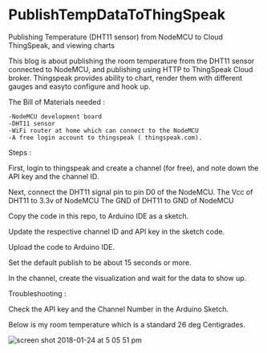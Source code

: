 # PublishTempDataToThingSpeak
Publishing Temperature (DHT11 sensor) from NodeMCU to Cloud ThingSpeak, and viewing charts

This blog is about publishing the room temperature from the DHT11 sensor connected to NodeMCU, and publishing using HTTP to ThingSpeak Cloud broker.
Thingspeak provides ability to chart, render them with different gauges and easyto configure and hook up.

The Bill of Materials needed :

	-NodeMCU development board
	-DHT11 sensor
	-WiFi router at home which can connect to the NodeMCU
	-A free login account to thingspeak ( thingspeak.com).

Steps :

First, login to thingspeak and create a channel (for free), and note down the API key and the channel ID.

Next, connect the DHT11 signal pin to pin D0 of the NodeMCU.
The Vcc of DHT11 to 3.3v of NodeMCU
The GND of DHT11 to GND of NodeMCU

Copy the code in this repo, to Arduino IDE as a sketch.

Update the respective channel ID and API key in the sketch code.

Upload the code to Arduino IDE.

Set the default publish to be about 15 seconds or more.

In the channel, create the visualization and wait for the data to show up.


Troubleshooting :

Check the API key and the Channel Number in the Arduino Sketch.


Below is my room temperature which is a standard 26 deg Centigrades.

![screen shot 2018-01-24 at 5 05 51 pm](https://user-images.githubusercontent.com/14288989/35330269-e47ac5e0-0128-11e8-9e36-7e2c16f23c88.png)



